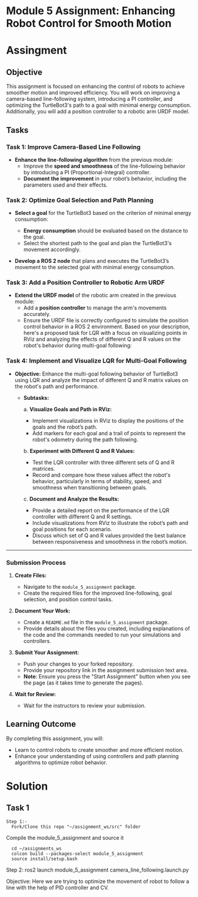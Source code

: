 # Module 5 Assignment: Enhancing Robot Control for Smooth Motion
# Assingment
## Objective

This assignment is focused on enhancing the control of robots to achieve smoother motion and improved efficiency. You will work on improving a camera-based line-following system, introducing a PI controller, and optimizing the TurtleBot3's path to a goal with minimal energy consumption. Additionally, you will add a position controller to a robotic arm URDF model.

## Tasks

### Task 1: Improve Camera-Based Line Following

- **Enhance the line-following algorithm** from the previous module:
  - Improve the **speed and smoothness** of the line-following behavior by introducing a PI (Proportional-Integral) controller.
  - **Document the improvement** in your robot’s behavior, including the parameters used and their effects.

### Task 2: Optimize Goal Selection and Path Planning

- **Select a goal** for the TurtleBot3 based on the criterion of minimal energy consumption:
  - **Energy consumption** should be evaluated based on the distance to the goal.
  - Select the shortest path to the goal and plan the TurtleBot3's movement accordingly.

- **Develop a ROS 2 node** that plans and executes the TurtleBot3’s movement to the selected goal with minimal energy consumption.

### Task 3: Add a Position Controller to Robotic Arm URDF

- **Extend the URDF model** of the robotic arm created in the previous module:
  - Add a **position controller** to manage the arm's movements accurately.
  - Ensure the URDF file is correctly configured to simulate the position control behavior in a ROS 2 environment.
Based on your description, here's a proposed task for LQR with a focus on visualizing points in RViz and analyzing the effects of different Q and R values on the robot's behavior during multi-goal following:

### Task 4: Implement and Visualize LQR for Multi-Goal Following

- **Objective:** Enhance the multi-goal following behavior of TurtleBot3 using LQR and analyze the impact of different Q and R matrix values on the robot's path and performance.

  - **Subtasks:**

    a. **Visualize Goals and Path in RViz:**
       - Implement visualizations in RViz to display the positions of the goals and the robot’s path.
       - Add markers for each goal and a trail of points to represent the robot's odometry during the path following.

    b. **Experiment with Different Q and R Values:**
       - Test the LQR controller with three different sets of Q and R matrices.
       - Record and compare how these values affect the robot's behavior, particularly in terms of stability, speed, and smoothness when transitioning between goals.

    c. **Document and Analyze the Results:**
       - Provide a detailed report on the performance of the LQR controller with different Q and R settings.
       - Include visualizations from RViz to illustrate the robot’s path and goal positions for each scenario.
       - Discuss which set of Q and R values provided the best balance between responsiveness and smoothness in the robot’s motion.

---
### Submission Process

1. **Create Files:**
   - Navigate to the `module_5_assignment` package.
   - Create the required files for the improved line-following, goal selection, and position control tasks.

2. **Document Your Work:**
   - Create a `README.md` file in the `module_5_assignment` package.
   - Provide details about the files you created, including explanations of the code and the commands needed to run your simulations and controllers.

3. **Submit Your Assignment:**
   - Push your changes to your forked repository.
   - Provide your repository link in the assignment submission text area.
   - **Note**: Ensure you press the "Start Assignment" button when you see the page (as it takes time to generate the pages).

4. **Wait for Review:**
   - Wait for the instructors to review your submission.

## Learning Outcome

By completing this assignment, you will:
- Learn to control robots to create smoother and more efficient motion.
- Enhance your understanding of using controllers and path planning algorithms to optimize robot behavior.






# Solution

   ## Task 1
    Step 1:- 
      Fork/Clone this repo "~/assignment_ws/src" folder

   Compile the module_5_assignment and source it

      cd ~/assignments_ws
      colcon build --packages-select module_5_assignment
      source install/setup.bash
   
   Step 2: 
      ros2 launch module_5_assignment camera_line_following.launch.py

   Objective:
      Here we are trying to optimize the movement of robot to follow a line with the help of PID controller and CV.